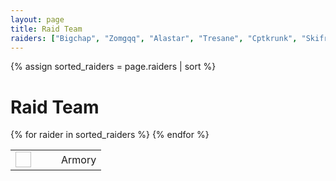 ```yaml
---
layout: page
title: Raid Team
raiders: ["Bigchap", "Zomgqq", "Alastar", "Tresane", "Cptkrunk", "Skifree", "Eredesse", "Dragonheart", "Evgenimalkin", "Maknasty", "Wootman", "Cimba", "Flarez", "Irregularity", "Crians", "Shiftless", "Nitethief", "Pookah", "Varos", "Vertueux"]
---
```


{% assign sorted_raiders = page.raiders | sort %}

<script type="text/javascript" id="myjsonp"></script>
<script type="text/javascript">
    function getToon(obj) {
        var raiders = ["Bigchap", "Zomgqq", "Alastar", "Tresane", "Cptkrunk", "Skifree", "Eredesse", "Dragonheart", "Evgenimalkin", "Maknasty", "Wootman", "Cimba", "Flarez", "Irregularity", "Crians", "Shiftless", "Nitethief", "Pookah", "Varos", "Vertueux"];
        for (var index = 0; index < raiders.length; index++) {
            for (var yndex = 0; yndex < obj.members.length; yndex++) {
                if (raiders[index] == obj.members[yndex].character.name) {
                    var id = raiders[index];
                    document.getElementById("avatar" + id).src = "https://us.battle.net/static-render/us/" + obj.members[yndex].character.thumbnail;
                    document.getElementById("name" + id).innerHTML = id;
                    document.getElementById("specClass" + id).innerHTML = obj.members[yndex].character.spec.name + " ";
                    document.getElementById("armory" + id).href = "http://us.battle.net/wow/en/character/" + obj.members[yndex].character.realm + "/" + id + "/simple";

                    if (obj.members[yndex].character.class == "1") { document.getElementById("specClass" + id).innerHTML += "Warrior"; }
                    if (obj.members[yndex].character.class == "2") { document.getElementById("specClass" + id).innerHTML += "Paladin"; }
                    if (obj.members[yndex].character.class == "3") { document.getElementById("specClass" + id).innerHTML += "Hunter"; }
                    if (obj.members[yndex].character.class == "4") { document.getElementById("specClass" + id).innerHTML += "Rogue"; }
                    if (obj.members[yndex].character.class == "5") { document.getElementById("specClass" + id).innerHTML += "Priest"; }
                    if (obj.members[yndex].character.class == "6") { document.getElementById("specClass" + id).innerHTML += "Death Knight"; }
                    if (obj.members[yndex].character.class == "7") { document.getElementById("specClass" + id).innerHTML += "Shaman"; }
                    if (obj.members[yndex].character.class == "8") { document.getElementById("specClass" + id).innerHTML += "Mage"; }
                    if (obj.members[yndex].character.class == "9") { document.getElementById("specClass" + id).innerHTML += "Warlock"; }
                    if (obj.members[yndex].character.class == "10") { document.getElementById("specClass" + id).innerHTML += "Monk"; }
                    if (obj.members[yndex].character.class == "11") { document.getElementById("specClass" + id).innerHTML += "Druid"; }
                }
            }
        }

    }
    window.onload = function() {
        var url = "http://us.battle.net/api/wow/guild/Boulderfist/Dragon%20Knight?fields=members&jsonp=getToon";
        document.getElementById("myjsonp").src = url;
    }
</script>

<div class="panel panel-default">
    <div class="panel-heading"><h1 class="panel-title">Raid Team</h1></div>
    <table class="table">
        <tbody>
        {% for raider in sorted_raiders %}
            <tr>
                <td><img id="avatar{{ raider }}" width="25px" height="25px" align="center"></img></td>
                <td id="name{{ raider }}"></td>
                <td id="specClass{{ raider }}"></td>
                <td><a id="armory{{ raider }}" class="btn-sm btn-success" role="button">Armory</a></td>
            </tr>
        {% endfor %}
        </tbody>
    </table>
    </div>
</div>
